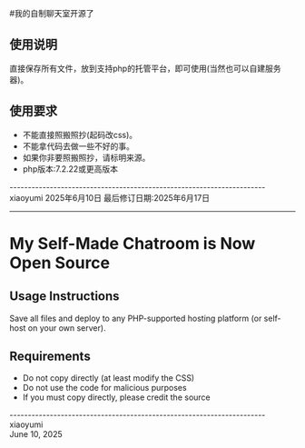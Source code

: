 #我的自制聊天室开源了

## 使用说明
直接保存所有文件，放到支持php的托管平台，即可使用(当然也可以自建服务器)。

## 使用要求
- 不能直接照搬照抄(起码改css)。
- 不能拿代码去做一些不好的事。
- 如果你非要照搬照抄，请标明来源。
- php版本:7.2.22或更高版本

----------------------------------------------------------------------xiaoyumi
                                     2025年6月10日
                                     最后修订日期:2025年6月17日

---

# My Self-Made Chatroom is Now Open Source

## Usage Instructions  
Save all files and deploy to any PHP-supported hosting platform (or self-host on your own server).  

## Requirements  
- Do not copy directly (at least modify the CSS)  
- Do not use the code for malicious purposes  
- If you must copy directly, please credit the source  

----------------------------------------------------------------------xiaoyumi  
                                     June 10, 2025
